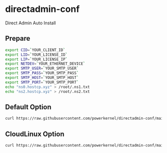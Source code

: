 # directadmin-conf

Direct Admin Auto Install

## Prepare

```bash
export CID=`YOUR_CLIENT_ID`
export LID=`YOUR_LICENSE_ID`
export LIP=`YOUR_LICENSE_IP`
export NETDEV=`YOUR_ETHERNET_DEVICE`
export SMTP_USER=`YOUR_SMTP_USER`
export SMTP_PASS=`YOUR_SMTP_PASS`
export SMTP_HOST=`YOUR_SMTP_HOST`
export SMTP_PORT=`YOUR_SMTP_PORT`
echo "ns0.hostcp.xyz" > /root/.ns1.txt
echo "ns2.hostcp.xyz" > /root/.ns2.txt
```

## Default Option

```bash
curl https://raw.githubusercontent.com/powerkernel/directadmin-conf/main/install-default.sh | sh
```

## CloudLinux Option

```bash
curl https://raw.githubusercontent.com/powerkernel/directadmin-conf/main/install-cln.sh | sh
```
